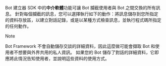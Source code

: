 Bot 建立器 SDK 中的**中介軟體**功能可讓 Bot 攔截使用者與 Bot 之間交換的所有訊息。 針對每個攔截的訊息，您可以選擇執行如下的動作：將訊息儲存到您所指定的資料存放區，以建立對話記錄，或是以某種方式檢查訊息，並執行程式碼所指定的任何動作。 

> [!NOTE]
> Bot Framework 不會自動儲存交談的詳細資料，因此這麼做可能會擷取 Bot 和使用者不想要與外界共用的私人資訊。 如果您的 Bot 儲存了對話的詳細資料，它即應將此情況告知使用者，並說明這些資料的使用方式。
